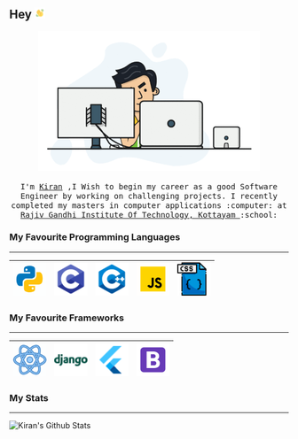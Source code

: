 ## Hey <img src="https://github.com/kiranraj62/kiranraj62/blob/c9bfc730663e1e30c59e2e03ebab88e0ba4dddd2/images/wave-hand.gif" width=20>

<p align="center">
  <img src="https://github.com/kiranraj62/kiranraj62/blob/1366846537e57ee5221d3667204951ae5ba8e8ec/images/kiran.gif.gif" width=400>
  <br><br>
  <samp>
    I'm <a href="https://kiranraj62.github.io/">Kiran</a> ,I Wish to begin my career as a good Software Engineer by working on challenging projects. I recently completed my masters in computer applications :computer: at <a href="https://rit.ac.in/">Rajiv Gandhi Institute Of Technology, Kottayam </a>:school: 
</p>

### My Favourite Programming Languages 
---
|<img src="https://github.com/kiranraj62/kiranraj62/blob/fce497a9685c3f9ec06caaeb95394a2d2e49df86/images/icons8-python.gif" width=60> | <img src="https://github.com/kiranraj62/kiranraj62/blob/97a6fb93dc8f6be09512eb006653d8822569620f/images/c-programming.png" width=60> | <img src="https://github.com/kiranraj62/kiranraj62/blob/ae7706c75a872d69ce4d694a78531b572810a7e3/images/icons8-c++.png" width=60> | <img src="https://github.com/kiranraj62/kiranraj62/blob/72530f1d23fb3c239d86313c65bc6f648539a7a7/images/icons8-javascript.gif" width=60> | <img src="https://github.com/kiranraj62/kiranraj62/blob/51c67c32d5dbba12edecf42c61ee0eac0079f70f/images/icons8-css-file-64.png" width=60> |
|:---:|:---:|:---:|:---:|:---:|

### My Favourite Frameworks 
---
|<img src="https://github.com/kiranraj62/kiranraj62/blob/653e5aab4405f4f783be4bb68383e3ddccda1429/images/icons8-react.gif" width=60> | <img src="https://github.com/kiranraj62/kiranraj62/blob/7ee774e28af9b4a80f2f4a5fee68af2062b47640/images/icons8-django-48.png" width=60> | <img src="https://github.com/kiranraj62/kiranraj62/blob/653e5aab4405f4f783be4bb68383e3ddccda1429/images/icons8-flutter-48.png" width=60> | <img src="https://github.com/kiranraj62/kiranraj62/blob/653e5aab4405f4f783be4bb68383e3ddccda1429/images/bootstrap.png" width=60> | 
|:---:|:---:|:---:|:---:|

### My Stats
---
<img align="left" alt="Kiran's Github Stats" src="https://github-readme-stats.vercel.app/api?username=kiranraj62&show_icons=true&hide_border=true" />
<!---
kiranraj62/kiranraj62 is a ✨ special ✨ repository because its `README.md` (this file) appears on your GitHub profile.
You can click the Preview link to take a look at your changes.
--->
